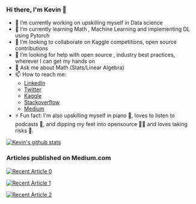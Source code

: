 ### Hi there, I'm Kevin 👋

<!--**kevinsunny1996/kevinsunny1996** is a ✨ _special_ ✨ repository because its `README.md` (this file) appears on your GitHub profile.-->

- 🔭 I’m currently working on upskilling myself in Data science
- 🌱 I’m currently learning Math , Machine Learning and implementing DL using Pytorch
- 👯 I’m looking to collaborate on Kaggle competitions, open source contributions
- 🤔 I’m looking for help with open source , industry best practices, wherever I can get my hands on
- 💬 Ask me about Math (Stats/Linear Algebra) 
- 📫 How to reach me: 
  - [LinkedIn](https://www.linkedin.com/in/kevin-sunny-parasseril-99197a126/)
  - [Twitter](https://twitter.com/soulpianist96)
  - [Kaggle](https://www.kaggle.com/kevinsunny1996)
  - [Stackoverflow](https://stackoverflow.com/users/9317980/soulpianist96)
  - [Medium](https://kevinsunny1996.medium.com)
- ⚡ Fun fact: I'm also upskilling myself in piano 🎹, loves to listen to podcasts 📼, and dipping my feet into opensource 👨‍💻 and loves taking risks 💪.

  
[![Kevin's github stats](https://github-readme-stats.vercel.app/api?username=kevinsunny1996&count_private=true&show_icons=true&theme=radical&hide_rank=false)](https://github.com/anuraghazra/github-readme-stats)

### Articles published on Medium.com

<a target="_blank" href="https://github-readme-medium-recent-article.vercel.app/medium/@kevinsunny1996/0"><img src="https://github-readme-medium-recent-article.vercel.app/medium/@kevinsunny1996/0" alt="Recent Article 0"> 

<a target="_blank" href="https://github-readme-medium-recent-article.vercel.app/medium/@kevinsunny1996/1"><img src="https://github-readme-medium-recent-article.vercel.app/medium/@kevinsunny1996/1" alt="Recent Article 1"> 

<a target="_blank" href="https://github-readme-medium-recent-article.vercel.app/medium/@kevinsunny1996/2"><img src="https://github-readme-medium-recent-article.vercel.app/medium/@kevinsunny1996/2" alt="Recent Article 2"> 
